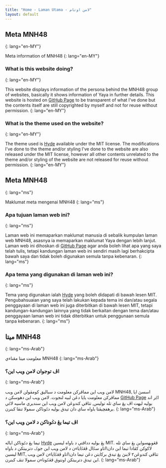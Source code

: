```yaml
---
title: "Home - Laman Utama - لامن اوتام"
layout: default
---
```


## Meta MNH48
{: lang="en-MY"}

Meta information of MNH48
{: lang="en-MY"}

### What is this website doing?
{: lang="en-MY"}

This website displays information of the persona behind the MNH48 group of websites, basically it shows information of Yaya in further details. This website is hosted on [GitHub Page](https://github.com/MuhdNurHidayat/meta.mnh48.moe) to be transparent of what I've done but the contents itself are still copyrighted by myself and not for reuse without permission.
{: lang="en-MY"}

### What is the theme used on the website?
{: lang="en-MY"}

The theme used is [Hyde](https://github.com/poole/hyde) available under the MIT license. The modifications I've done to the theme and/or styling I've done to the website are also released under the MIT license, however all other contents unrelated to the theme and/or styling of the website are not released for reuse without permission.
{: lang="en-MY"}

## Meta MNH48
{: lang="ms"}

Maklumat meta mengenai MNH48
{: lang="ms"}

### Apa tujuan laman web ini?
{: lang="ms"}

Laman web ini memaparkan maklumat manusia di sebalik kumpulan laman web MNH48, asasnya ia memaparkan maklumat Yaya dengan lebih lanjut. Laman web ini dihoskan di [GitHub Page](https://github.com/MuhdNurHidayat/meta.mnh48.moe) agar anda boleh lihat apa yang saya telah tulis, tetapi kandungan laman web ini sendiri masih lagi berhakcipta bawah saya dan tidak boleh digunakan semula tanpa kebenaran.
{: lang="ms"}

### Apa tema yang digunakan di laman web ini?
{: lang="ms"}

Tema yang digunakan ialah [Hyde](https://github.com/poole/hyde) yang boleh didapati di bawah lesen MIT. Pengubahsuaian yang saya telah lakukan kepada tema ini dan/atau segala penggayaan di laman web ini juga diterbitkan di bawah lesen MIT, tetapi kandungan-kandungan lainnya yang tidak berkaitan dengan tema dan/atau penggayaan laman web ini tidak diterbitkan untuk penggunaan semula tanpa kebenaran.
{: lang="ms"}

## ميتا MNH48
{: lang="ms-Arab"}

معلومت ميتا مڠناءي MNH48
{: lang="ms-Arab"}

### اڤ توجوان لامن ويب اين؟
{: lang="ms-Arab"}

لامن ويب اين مماڤرکن معلومت د سباليق کومڤولن لامن ويب MNH48⹁ اسسڽ ايا مماڤرکن معلومت يايا دڠن لبيه لنجوت. لامن ويب اين دهوسکن د [GitHub Page](https://github.com/MuhdNurHidayat/meta.mnh48.moe) اݢر اند بوليه ليهت اڤ يڠ ساي تله توليس⹁ تتاڤي کندوڠن لامن ويب اين سنديري ماسيه لاݢي برهقچيڤتا باواه ساي دان تيدق بوليه دݢوناکن سمولا تنڤا کبنرن.
{: lang="ms-Arab"}

### اڤ تيما يڠ دݢوناکن د لامن ويب اين؟
{: lang="ms-Arab"}

تيما يڠ دݢوناکن اياله [Hyde](https://github.com/poole/hyde) يڠ بوليه دداڤتي د باواه ليسين MIT. ڤڠوبهسواين يڠ ساي تله لاکوکن کڤادا تيما اين دان\اتاو سݢال ڤڠݢاياءن د لامن ويب اين جوݢ دتربيتکن د باواه ليسين  MIT⹁ تتاڤي کندوڠن٢ لاينڽ يڠ تيدق برکايتن دڠن تيما دان\اتاو ڤڠݢاياءن لامن ويب اين تيدق دتربيتکن اونتوق ڤڠݢوناءن سمولا تنڤ کبنرن.
{: lang="ms-Arab"}
